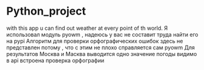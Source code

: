 # Python_project
with this app u can find out weather at every point of th world.
Я использовал модуль pyowm , надеюсь у вас не составит труда найти его на pypi
Алгоритм для проверки орфографических ошибок здесь не представлен потому , что с этим не плохо справляется сам pyowm 
Для результатов Москва и Масква выводится одно значение погоды видимо в api встроена проверка орфографии

